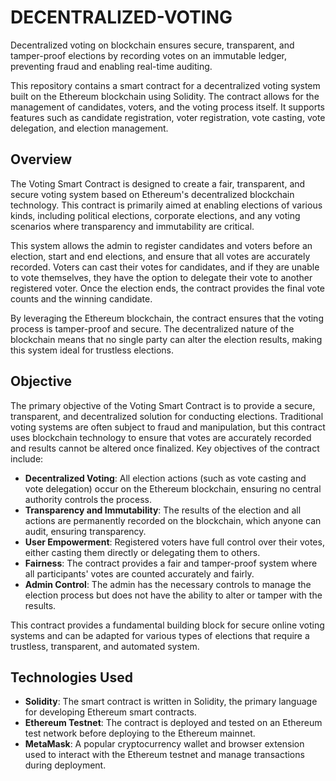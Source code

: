 # DECENTRALIZED-VOTING
Decentralized voting on blockchain ensures secure, transparent, and tamper-proof elections by recording votes on an immutable ledger, preventing fraud and enabling real-time auditing.

This repository contains a smart contract for a decentralized voting system built on the Ethereum blockchain using Solidity. The contract allows for the management of candidates, voters, and the voting process itself. It supports features such as candidate registration, voter registration, vote casting, vote delegation, and election management.

## Overview

The Voting Smart Contract is designed to create a fair, transparent, and secure voting system based on Ethereum's decentralized blockchain technology. This contract is primarily aimed at enabling elections of various kinds, including political elections, corporate elections, and any voting scenarios where transparency and immutability are critical.

This system allows the admin to register candidates and voters before an election, start and end elections, and ensure that all votes are accurately recorded. Voters can cast their votes for candidates, and if they are unable to vote themselves, they have the option to delegate their vote to another registered voter. Once the election ends, the contract provides the final vote counts and the winning candidate.

By leveraging the Ethereum blockchain, the contract ensures that the voting process is tamper-proof and secure. The decentralized nature of the blockchain means that no single party can alter the election results, making this system ideal for trustless elections.

## Objective

The primary objective of the Voting Smart Contract is to provide a secure, transparent, and decentralized solution for conducting elections. Traditional voting systems are often subject to fraud and manipulation, but this contract uses blockchain technology to ensure that votes are accurately recorded and results cannot be altered once finalized. Key objectives of the contract include:

- **Decentralized Voting**: All election actions (such as vote casting and vote delegation) occur on the Ethereum blockchain, ensuring no central authority controls the process.
- **Transparency and Immutability**: The results of the election and all actions are permanently recorded on the blockchain, which anyone can audit, ensuring transparency.
- **User Empowerment**: Registered voters have full control over their votes, either casting them directly or delegating them to others.
- **Fairness**: The contract provides a fair and tamper-proof system where all participants' votes are counted accurately and fairly.
- **Admin Control**: The admin has the necessary controls to manage the election process but does not have the ability to alter or tamper with the results.

This contract provides a fundamental building block for secure online voting systems and can be adapted for various types of elections that require a trustless, transparent, and automated system.

## Technologies Used

- **Solidity**: The smart contract is written in Solidity, the primary language for developing Ethereum smart contracts.
- **Ethereum Testnet**: The contract is deployed and tested on an Ethereum test network before deploying to the Ethereum mainnet.
- **MetaMask**: A popular cryptocurrency wallet and browser extension used to interact with the Ethereum testnet and manage transactions during deployment.
